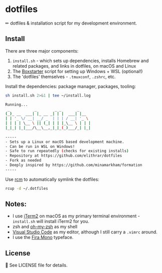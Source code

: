 # dotfiles

✏ dotfiles & installation script for my development environment.

## Install

There are three major components: 

1. `install.sh` - which sets up dependencies, installs Homebrew and related packages, and links in dotfiles, on macOS and Linux
2. The [Boxstarter](https://boxstarter.org) script for setting up Windows + WSL (optional!)
3. The 'dotfiles' themselves - `.tmuxconf`, `.zshrc`, etc.

Install the dependencies: package manager, packages, tooling:

```sh
sh install.sh 2>&1 | tee ~/install.log

Running...
 _           _        _ _       _     
(_)_ __  ___| |_ __ _| | |  ___| |__  
| | '_ \/ __| __/ _  | | | / __| '_ \ 
| | | | \__ \ || (_| | | |_\__ \ | | |
|_|_| |_|___/\__\__,_|_|_(_)___/_| |_|
                                      
-----
- Sets up a Linux or macOS based development machine.
- Can be run in WSL on Windows!
- Safe to run repeatedly (checks for existing installs)
- Repository at https://github.com/elithrar/dotfiles
- Fork as needed
- Deeply inspired by https://github.com/minamarkham/formation
-----
```

Use [rcm](https://github.com/thoughtbot/rcm) to automatically symlink the dotfiles:

```sh
rcup -d ~/.dotfiles
```

## Notes:

- I use [iTerm2](https://www.iterm2.com/) on macOS as my primary terminal environment - `install.sh` will install iTerm2 for you.
- zsh and [oh-my-zsh](https://github.com/robbyrussell/oh-my-zsh) as my shell
- [Visual Studio Code](https://code.visualstudio.com/) as my editor, although I still carry a `.vimrc` around.
- I use the [Fira Mono](http://mozilla.github.io/Fira/) typeface.

## License

📜 See LICENSE file for details.
